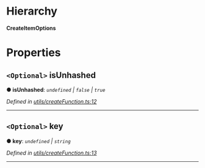 

# Hierarchy

**CreateItemOptions**

# Properties

<a id="isunhashed"></a>

## `<Optional>` isUnhashed

**● isUnhashed**: *`undefined` \| `false` \| `true`*

*Defined in [utils/createFunction.ts:12](https://github.com/polkadot-js/api/blob/5b92010/packages/type-storage/src/utils/createFunction.ts#L12)*

___
<a id="key"></a>

## `<Optional>` key

**● key**: *`undefined` \| `string`*

*Defined in [utils/createFunction.ts:13](https://github.com/polkadot-js/api/blob/5b92010/packages/type-storage/src/utils/createFunction.ts#L13)*

___

